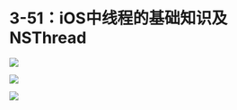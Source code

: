 # 3-51：iOS中线程的基础知识及NSThread

![](https://gitlab.com/kiriha/my-public-pictures/-/raw/main/pictures/2024/06/19_21_25_18_202406192125757.png)

![](https://gitlab.com/kiriha/my-public-pictures/-/raw/main/pictures/2024/06/19_21_27_58_202406192127389.png)

![](https://gitlab.com/kiriha/my-public-pictures/-/raw/main/pictures/2024/06/19_21_33_38_202406192133693.png)
